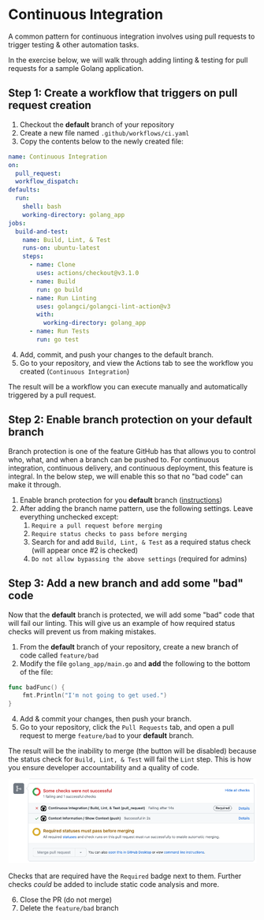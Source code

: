 # Continuous Integration
A common pattern for continuous integration involves using pull requests to trigger testing & other automation tasks.

In the exercise below, we will walk through adding linting & testing for pull requests for a sample Golang application.

## Step 1: Create a workflow that triggers on pull request creation
1. Checkout the __default__ branch of your repository
2. Create a new file named `.github/workflows/ci.yaml`
3. Copy the contents below to the newly created file:

```yaml
name: Continuous Integration
on:
  pull_request:
  workflow_dispatch:
defaults:
  run:
    shell: bash
    working-directory: golang_app
jobs:
  build-and-test:
    name: Build, Lint, & Test
    runs-on: ubuntu-latest
    steps:
      - name: Clone
        uses: actions/checkout@v3.1.0
      - name: Build
        run: go build
      - name: Run Linting
        uses: golangci/golangci-lint-action@v3
        with:
          working-directory: golang_app
      - name: Run Tests
        run: go test
```

4. Add, commit, and push your changes to the default branch.
5. Go to your repository, and view the Actions tab to see the workflow you created (`Continuous Integration`)

The result will be a workflow you can execute manually and automatically triggered by a pull request.

## Step 2: Enable branch protection on your __default__ branch
Branch protection is one of the feature GitHub has that allows you to control who, what, and when a branch can be pushed to. For continuous integration, continuous delivery, and continuous deployment, this feature is integral. In the below step, we will enable this so that no "bad code" can make it through.

1. Enable branch protection for you __default__ branch ([instructions](https://docs.github.com/en/repositories/configuring-branches-and-merges-in-your-repository/defining-the-mergeability-of-pull-requests/managing-a-branch-protection-rule))
2. After adding the branch name pattern, use the following settings. Leave everything unchecked except:
   1. `Require a pull request before merging`
   2. `Require status checks to pass before merging`
   3. Search for and add `Build, Lint, & Test` as a required status check (will appear once #2 is checked)
   4. `Do not allow bypassing the above settings` (required for admins)

## Step 3: Add a new branch and add some "bad" code
Now that the __default__ branch is protected, we will add some "bad" code that will fail our linting. This will give us an example of how required status checks will prevent us from making mistakes.

1. From the __default__ branch of your repository, create a new branch of code called `feature/bad`
2. Modify the file `golang_app/main.go` and __add__ the following to the bottom of the file:

```go
func badFunc() {
	fmt.Println("I'm not going to get used.")
}
```

4. Add & commit your changes, then push your branch.
5. Go to your repository, click the `Pull Requests` tab, and open a pull request to merge `feature/bad` to your __default__ branch.

The result will be the inability to merge (the button will be disabled) because the status check for `Build, Lint, & Test` will fail the `Lint` step. This is how you ensure developer accountability and a quality of code.

![the status checks failing](images/12-status-checks.png)

Checks that are required have the `Required` badge next to them. Further checks _could_ be added to include static code analysis and more.

6. Close the PR (do not merge)
7. Delete the `feature/bad` branch